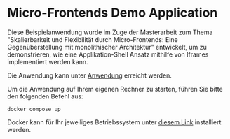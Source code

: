 # Micro-Frontends Demo Application

Diese Beispielanwendung wurde im Zuge der Masterarbeit zum Thema "Skalierbarkeit und Flexibilität
durch Micro-Frontends: Eine Gegenüberstellung mit monolithischer Architektur" entwickelt, um zu demonstrieren, wie eine Applikation-Shell Ansatz mithilfe von Iframes implementiert werden kann.

Die Anwendung kann unter <a href="./src">Anwendung</a> erreicht werden.

Um die Anwendung auf Ihrem eigenen Rechner zu starten, führen Sie bitte den folgenden Befehl aus:

```
docker compose up
```

Docker kann für Ihr jeweiliges Betriebssystem unter [diesem Link](https://www.docker.com/products/docker-desktop/) installiert werden.
